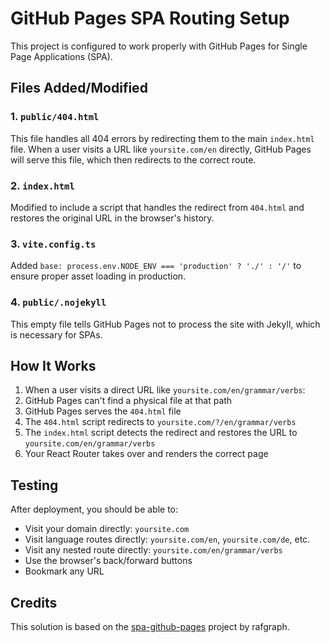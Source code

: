 # GitHub Pages SPA Routing Setup

This project is configured to work properly with GitHub Pages for Single Page Applications (SPA).

## Files Added/Modified

### 1. `public/404.html`

This file handles all 404 errors by redirecting them to the main `index.html` file. When a user visits a URL like `yoursite.com/en` directly, GitHub Pages will serve this file, which then redirects to the correct route.

### 2. `index.html`

Modified to include a script that handles the redirect from `404.html` and restores the original URL in the browser's history.

### 3. `vite.config.ts`

Added `base: process.env.NODE_ENV === 'production' ? './' : '/'` to ensure proper asset loading in production.

### 4. `public/.nojekyll`

This empty file tells GitHub Pages not to process the site with Jekyll, which is necessary for SPAs.

## How It Works

1. When a user visits a direct URL like `yoursite.com/en/grammar/verbs`:
2. GitHub Pages can't find a physical file at that path
3. GitHub Pages serves the `404.html` file
4. The `404.html` script redirects to `yoursite.com/?/en/grammar/verbs`
5. The `index.html` script detects the redirect and restores the URL to `yoursite.com/en/grammar/verbs`
6. Your React Router takes over and renders the correct page

## Testing

After deployment, you should be able to:

- Visit your domain directly: `yoursite.com`
- Visit language routes directly: `yoursite.com/en`, `yoursite.com/de`, etc.
- Visit any nested route directly: `yoursite.com/en/grammar/verbs`
- Use the browser's back/forward buttons
- Bookmark any URL

## Credits

This solution is based on the [spa-github-pages](https://github.com/rafgraph/spa-github-pages) project by rafgraph.
